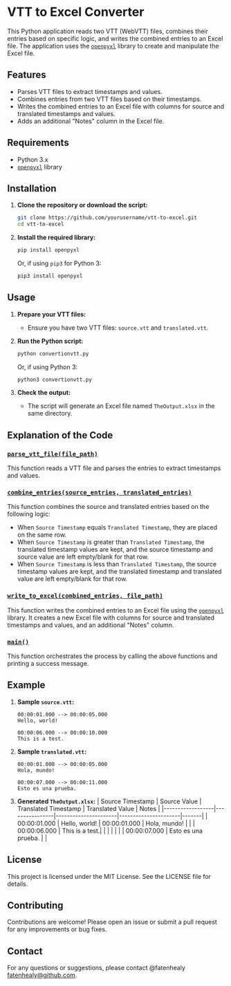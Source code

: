 # VTT to Excel Converter

This Python application reads two VTT (WebVTT) files, combines their entries based on specific logic, and writes the combined entries to an Excel file. The application uses the [`openpyxl`](command:_github.copilot.openSymbolFromReferences?%5B%22%22%2C%5B%7B%22uri%22%3A%7B%22scheme%22%3A%22file%22%2C%22authority%22%3A%22%22%2C%22path%22%3A%22%2FUsers%2Ffatenhealy%2FDesktop%2FCSharpCombinationApp%2FVttToExcel%2Fconvertionvtt.py%22%2C%22query%22%3A%22%22%2C%22fragment%22%3A%22%22%7D%2C%22pos%22%3A%7B%22line%22%3A1%2C%22character%22%3A5%7D%7D%5D%2C%22afc657e3-ebeb-4477-9cea-9b32cd5fda62%22%5D "Go to definition") library to create and manipulate the Excel file.

## Features

- Parses VTT files to extract timestamps and values.
- Combines entries from two VTT files based on their timestamps.
- Writes the combined entries to an Excel file with columns for source and translated timestamps and values.
- Adds an additional "Notes" column in the Excel file.

## Requirements

- Python 3.x
- [`openpyxl`](command:_github.copilot.openSymbolFromReferences?%5B%22%22%2C%5B%7B%22uri%22%3A%7B%22scheme%22%3A%22file%22%2C%22authority%22%3A%22%22%2C%22path%22%3A%22%2FUsers%2Ffatenhealy%2FDesktop%2FCSharpCombinationApp%2FVttToExcel%2Fconvertionvtt.py%22%2C%22query%22%3A%22%22%2C%22fragment%22%3A%22%22%7D%2C%22pos%22%3A%7B%22line%22%3A1%2C%22character%22%3A5%7D%7D%5D%2C%22afc657e3-ebeb-4477-9cea-9b32cd5fda62%22%5D "Go to definition") library

## Installation

1. **Clone the repository or download the script:**
   ```sh
   git clone https://github.com/yourusername/vtt-to-excel.git
   cd vtt-to-excel
   ```

2. **Install the required library:**
   ```sh
   pip install openpyxl
   ```

   Or, if using `pip3` for Python 3:
   ```sh
   pip3 install openpyxl
   ```

## Usage

1. **Prepare your VTT files:**
   - Ensure you have two VTT files: `source.vtt` and `translated.vtt`.

2. **Run the Python script:**
   ```sh
   python convertionvtt.py
   ```

   Or, if using Python 3:
   ```sh
   python3 convertionvtt.py
   ```

3. **Check the output:**
   - The script will generate an Excel file named `TheOutput.xlsx` in the same directory.

## Explanation of the Code

### [`parse_vtt_file(file_path)`](command:_github.copilot.openSymbolFromReferences?%5B%22%22%2C%5B%7B%22uri%22%3A%7B%22scheme%22%3A%22file%22%2C%22authority%22%3A%22%22%2C%22path%22%3A%22%2FUsers%2Ffatenhealy%2FDesktop%2FCSharpCombinationApp%2FVttToExcel%2Fconvertionvtt.py%22%2C%22query%22%3A%22%22%2C%22fragment%22%3A%22%22%7D%2C%22pos%22%3A%7B%22line%22%3A3%2C%22character%22%3A4%7D%7D%5D%2C%22afc657e3-ebeb-4477-9cea-9b32cd5fda62%22%5D "Go to definition")

This function reads a VTT file and parses the entries to extract timestamps and values.

### [`combine_entries(source_entries, translated_entries)`](command:_github.copilot.openSymbolFromReferences?%5B%22%22%2C%5B%7B%22uri%22%3A%7B%22scheme%22%3A%22file%22%2C%22authority%22%3A%22%22%2C%22path%22%3A%22%2FUsers%2Ffatenhealy%2FDesktop%2FCSharpCombinationApp%2FVttToExcel%2Fconvertionvtt.py%22%2C%22query%22%3A%22%22%2C%22fragment%22%3A%22%22%7D%2C%22pos%22%3A%7B%22line%22%3A24%2C%22character%22%3A4%7D%7D%5D%2C%22afc657e3-ebeb-4477-9cea-9b32cd5fda62%22%5D "Go to definition")

This function combines the source and translated entries based on the following logic:
- When `Source Timestamp` equals `Translated Timestamp`, they are placed on the same row.
- When `Source Timestamp` is greater than `Translated Timestamp`, the translated timestamp values are kept, and the source timestamp and source value are left empty/blank for that row.
- When `Source Timestamp` is less than `Translated Timestamp`, the source timestamp values are kept, and the translated timestamp and translated value are left empty/blank for that row.

### [`write_to_excel(combined_entries, file_path)`](command:_github.copilot.openSymbolFromReferences?%5B%22%22%2C%5B%7B%22uri%22%3A%7B%22scheme%22%3A%22file%22%2C%22authority%22%3A%22%22%2C%22path%22%3A%22%2FUsers%2Ffatenhealy%2FDesktop%2FCSharpCombinationApp%2FVttToExcel%2Fconvertionvtt.py%22%2C%22query%22%3A%22%22%2C%22fragment%22%3A%22%22%7D%2C%22pos%22%3A%7B%22line%22%3A61%2C%22character%22%3A4%7D%7D%5D%2C%22afc657e3-ebeb-4477-9cea-9b32cd5fda62%22%5D "Go to definition")

This function writes the combined entries to an Excel file using the [`openpyxl`](command:_github.copilot.openSymbolFromReferences?%5B%22%22%2C%5B%7B%22uri%22%3A%7B%22scheme%22%3A%22file%22%2C%22authority%22%3A%22%22%2C%22path%22%3A%22%2FUsers%2Ffatenhealy%2FDesktop%2FCSharpCombinationApp%2FVttToExcel%2Fconvertionvtt.py%22%2C%22query%22%3A%22%22%2C%22fragment%22%3A%22%22%7D%2C%22pos%22%3A%7B%22line%22%3A1%2C%22character%22%3A5%7D%7D%5D%2C%22afc657e3-ebeb-4477-9cea-9b32cd5fda62%22%5D "Go to definition") library. It creates a new Excel file with columns for source and translated timestamps and values, and an additional "Notes" column.

### [`main()`](command:_github.copilot.openSymbolFromReferences?%5B%22%22%2C%5B%7B%22uri%22%3A%7B%22scheme%22%3A%22file%22%2C%22authority%22%3A%22%22%2C%22path%22%3A%22%2FUsers%2Ffatenhealy%2FDesktop%2FCSharpCombinationApp%2FVttToExcel%2Fconvertionvtt.py%22%2C%22query%22%3A%22%22%2C%22fragment%22%3A%22%22%7D%2C%22pos%22%3A%7B%22line%22%3A79%2C%22character%22%3A4%7D%7D%5D%2C%22afc657e3-ebeb-4477-9cea-9b32cd5fda62%22%5D "Go to definition")

This function orchestrates the process by calling the above functions and printing a success message.

## Example

1. **Sample `source.vtt`:**
   ```
   00:00:01.000 --> 00:00:05.000
   Hello, world!

   00:00:06.000 --> 00:00:10.000
   This is a test.
   ```

2. **Sample `translated.vtt`:**
   ```
   00:00:01.000 --> 00:00:05.000
   Hola, mundo!

   00:00:07.000 --> 00:00:11.000
   Esto es una prueba.
   ```

3. **Generated `TheOutput.xlsx`:**
   | Source Timestamp | Source Value   | Translated Timestamp | Translated Value     | Notes |
   |------------------|----------------|----------------------|----------------------|-------|
   | 00:00:01.000     | Hello, world!  | 00:00:01.000         | Hola, mundo!         |       |
   | 00:00:06.000     | This is a test.|                      |                      |       |
   |                  |                | 00:00:07.000         | Esto es una prueba.  |       |

## License

This project is licensed under the MIT License. See the LICENSE file for details.

## Contributing

Contributions are welcome! Please open an issue or submit a pull request for any improvements or bug fixes.

## Contact

For any questions or suggestions, please contact @fatenhealy fatenhealy@github.com.
